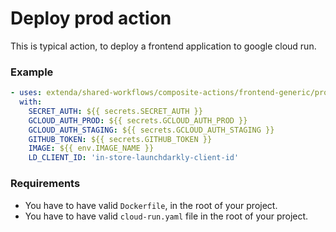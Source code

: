 # Deploy prod action

This is typical action, to deploy a frontend application to google cloud run.

### Example

```yaml
- uses: extenda/shared-workflows/composite-actions/frontend-generic/prod-deploy@master
  with:
    SECRET_AUTH: ${{ secrets.SECRET_AUTH }}
    GCLOUD_AUTH_PROD: ${{ secrets.GCLOUD_AUTH_PROD }}
    GCLOUD_AUTH_STAGING: ${{ secrets.GCLOUD_AUTH_STAGING }}
    GITHUB_TOKEN: ${{ secrets.GITHUB_TOKEN }}
    IMAGE: ${{ env.IMAGE_NAME }}
    LD_CLIENT_ID: 'in-store-launchdarkly-client-id'
```

### Requirements

- You have to have valid `Dockerfile`, in the root of your project.
- You have to have valid `cloud-run.yaml` file in the root of your project.
